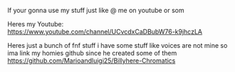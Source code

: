 If your gonna use my stuff just like @ me on youtube or som

Heres my Youtube: https://www.youtube.com/channel/UCvcdxCaDBubW76-k9jhczLA

Heres just a bunch of fnf stuff i have some stuff like voices are not mine so ima link my homies github since he created some of them
https://github.com/Marioandluigi25/Billyhere-Chromatics
